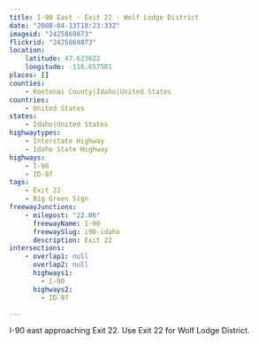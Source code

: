 ```yaml
---
title: I-90 East - Exit 22 - Wolf Lodge District
date: "2008-04-13T18:23:33Z"
imageid: "2425869873"
flickrid: "2425869873"
location:
    latitude: 47.623622
    longitude: -116.657501
places: []
counties:
    - Kootenai County|Idaho|United States
countries:
    - United States
states:
    - Idaho|United States
highwaytypes:
    - Interstate Highway
    - Idaho State Highway
highways:
    - I-90
    - ID-97
tags:
    - Exit 22
    - Big Green Sign
freewayJunctions:
    - milepost: "22.06"
      freewayName: I-90
      freewaySlug: i90-idaho
      description: Exit 22
intersections:
    - overlap1: null
      overlap2: null
      highways1:
        - I-90
      highways2:
        - ID-97

---
```

I-90 east approaching Exit 22.  Use Exit 22 for Wolf Lodge District.